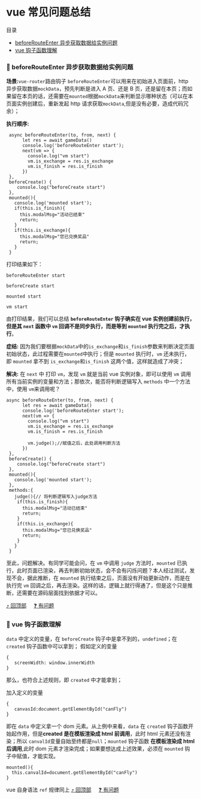 # vue 常见问题总结

<span id="top">目录</span>

- [beforeRouteEnter 异步获取数据给实例问题](#1)
- [vue 钩子函数理解](#2)

### <span id="1">:palm_tree: beforeRouteEnter 异步获取数据给实例问题</span>

**场景:**`vue-router`路由钩子 `beforeRouteEnter`可以用来在初始进入页面前，http 异步获取数据`mockData`，预先判断是进入 A 页、还是 B 页，还是留在本页；而如果留在本页的话，还需要在`mounted`根据`mockData`来判断显示哪种状态（可以在本页面实例创建后，重新发起 http 请求获取`mockData`,但是没有必要，造成代码冗余）；

**执行顺序:**

```
 async beforeRouteEnter(to, from, next) {
      let res = await gameData()
      console.log('beforeRouteEnter start');
      next(vm => {
        console.log("vm start")
        vm.is_exchange = res.is_exchange
        vm.is_finish = res.is_finish
      })
 },
 beforeCreate() {
    console.log("beforeCreate start")
 },
 mounted(){
   console.log('mounted start');
   if(this.is_finish){
     this.modalMsg="活动已结束"
     return;
   }
   if(this.is_exchange){
     this.modalMsg="您已兑换奖品"
     return;
   }
 }
```

打印结果如下：

```
beforeRouteEnter start

beforeCreate start

mounted start

vm start
```

由打印结果，我们可以总结 **`beforeRouteEnter` 钩子确实在 vue 实例创建前执行，但是其 `next` 函数中 `vm` 回调不是同步执行，而是等到 `mounted` 执行完之后，才执行**。

**症结:** 因为我们要根据`mockData`中的`is_exchange`和`is_finish`参数来判断决定页面初始状态，此过程需要在`mounted`中执行；但是 `mounted` 执行时，`vm` 还未执行，即 `mounted` 拿不到
`is_exchange`和`is_finish` 这两个值，这样就造成了冲突；

**解决:** 在 `next` 中 打印 `vm`，发现 `vm` 就是当前 vue 实例对象，即可以使用 `vm` 调用所有当前实例的变量和方法；那依次，能否将判断逻辑写入 `methods` 中一个方法中，使用 `vm`来调用呢？

```
async beforeRouteEnter(to, from, next) {
      let res = await gameData()
      console.log('beforeRouteEnter start');
      next(vm => {
        console.log("vm start")
        vm.is_exchange = res.is_exchange
        vm.is_finish = res.is_finish

        vm.judge();//赋值之后，此处调用判断方法
      })
 },
 beforeCreate() {
    console.log("beforeCreate start")
 },
 mounted(){
   console.log('mounted start');
 },
 methods:{
   judge(){// 将判断逻辑写入judge方法
    if(this.is_finish){
      this.modalMsg="活动已结束"
      return;
    }
    if(this.is_exchange){
      this.modalMsg="您已兑换奖品"
      return;
    }
   }
 }
```

至此，问题解决。有同学可能会问，在 `vm` 中调用 `judge` 方法时，`mounted` 已执行，此时页面已渲染，再去判断初始状态，会不会有闪烁问题？本人经过测试，发现不会，据此推断，在 `mounted` 执行结束之后，页面没有开始更新动作，而是在执行完 `vm` 回调之后，再去渲染。这样的话，逻辑上就行得通了，但是这个只是推断，还需要在源码层面找到依据才可以。

[:arrow_heading_up: 回顶部](#top)&nbsp;&nbsp;&nbsp;&nbsp; [:question: 有问题](https://github.com/Alfred-kai/blog-note/issues/1)

### <span id="2">:palm_tree: vue 钩子函数理解</span>

`data` 中定义的变量，在 `beforeCreate` 钩子中是拿不到的，`undefined`；在 `created` 钩子函数中可以拿到；
假如定义的变量

```
{
   screenWidth: window.innerWidth
}
```

那么，也符合上述规则，即 `created` 中才能拿到；

加入定义的变量

```
{
   canvasId:document.getElementById("canFly")
}
```

即在 `data` 中定义拿一个 dom 元素。从上例中来看，`data` 在 `created` 钩子函数开始起作用，但是**created 是在模板渲染成 html 前调用**，此时 html 元素还没有渲染；所以 `canvalId`变量自始至终都是`null`；`mounted` 钩子函数 **在模板渲染成 html 后调用**,此时 dom 元素才渲染完成；如果要想达成上述效果，必须在 `mounted` 钩子中赋值，才能实现。

```
mounted(){
  this.canvalId=document.getElementById("canFly")
}
```

vue 自身语法 `ref` 规律同上
[:arrow_heading_up: 回顶部](#top)&nbsp;&nbsp;&nbsp;&nbsp; [:question: 有问题](https://github.com/Alfred-kai/blog-note/issues/1)
